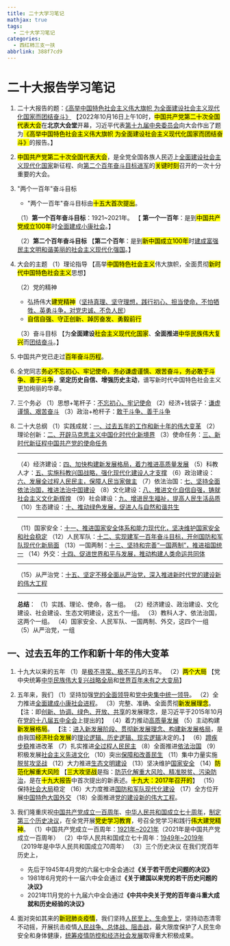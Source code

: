 ```yaml
---
title: 二十大学习笔记
mathjax: true
tags:
  - 二十大学习笔记
categories:
  - 西红柿三支一扶
abbrlink: 388f7cd9
---
```


# 二十大报告学习笔记

1. 二十大报告的题：<u>《高举中国特色社会主义伟大旗帜 为全面建设社会主义现代化国家而团结奋斗》</u>
   【2022年10月16日上午10时，<mark>中国共产党第二十次全国代表大会</mark>在**北京大会堂**开幕，习近平代表<u>第十九届中央委员会</u>向大会作出了题为<mark>《高举中国特色社会主义伟大旗帜 为全面建设社会主义现代化国家而团结奋斗》</mark>的报告。】
   
2. <mark>中国共产党第二十次全国代表大会</mark>，是全党全国各族人民迈上<u>全面建设社会主义现代化国家</u>新征程、向<u>第二个百年奋斗目标进军</u>的<mark>关键时刻</mark>召开的一次十分重要的大会。
   
3. "两个一百年"奋斗目标
   - "两个一百年"奋斗目标由<mark>十五大首次提出</mark>。
  
   （1）**第一个百年奋斗目标**：1921~2021年。
    【 **第一个一百年**：是到<mark>中国共产党成立100年</mark>时<u>全面建成小康社会</u>。】

    （2）**第二个百年奋斗目标**
    【**第二个百年**：是到<mark>新中国成立100年</mark>时<u>建成富强民主文明和谐美丽的社会主义现代化强国</u>。】

4. 大会的主题
   （1）理论指导
   【高举<mark>中国特色社会主义</mark>伟大旗帜，全面贯彻<mark>新时代中国特色社会主义</mark>思想】

   （2）党的精神
   - 弘扬伟大<mark>建党精神</mark>（<u>坚持真理、坚守理想，践行初心、担当使命，不怕牺牲、英勇斗争，对党忠诚、不负人民</u>）
   - <mark>自信自强、守正创新、踔厉奋发、勇毅前行</mark>

   （3）奋斗目标
   【为**全面建设**<mark>社会主义现代化国家</mark>、**全面推进**<mark>中华民族伟大复兴</mark>而<u>团结奋斗</u>。】

5. 中国共产党已走过<mark>百年奋斗历程</mark>。

6. 全党同志<mark>务必不忘初心、牢记使命，务必谦虚谨慎、艰苦奋斗，务必敢于斗争、善于斗争</mark>，**坚定历史自信、增强历史主动**，谱写新时代中国特色社会主义更加绚丽的华章。
   
7. 三个务必
   （1）思想+笔杆子：<u>不忘初心、牢记使命</u>
   （2）经济+钱袋子：<u>谦虚谨慎、艰苦奋斗</u>
   （3）政治+枪杆子：<u>敢于斗争、善于斗争</u>

8. 二十大总纲
   （1）实践成就：<u>一、过去五年的工作和新十年的伟大变革</u>
   （2）理论创新：<u>二、开辟马克思主义中国化时代化新境界</u>
   （3）使命任务：<u>三、新时代新征程中国共产党的使命任务</u>

   ---
   （4）经济建设：<u>四、加快构建新发展格局，着力推进高质量发展</u>
   （5）科教人才：<u>五、实施科教兴国战略，强化现代化建设人才支撑</u>
   （6）政治建设：<u>六、发展全过程人民民主，保障人民当家做主</u>
   （7）依法治国：<u>七、坚持全面依法治国，推进法治中国建设</u>
   （8）文化建设：<u>八、推进文化自信自强，铸就社会主义文化新辉煌</u>
   （9）社会建设：<u>九、增进民生福祉，提高人民生活品质</u>
   （10）生态建设：<u>十、推动绿色发展，促进人与自然和谐共生</u>

   ---
   （11）国家安全：<u>十一、推进国家安全体系和能力现代化，坚决维护国家安全和社会稳定</u>
   （12）人民军队：<u>十二、实现建军一百年奋斗目标，开创国防和军队现代化新局面</u>
   （13）一国两制：<u>十三、坚持和完善“一国两制”，推进祖国统一</u>
   （14）外交：<u>十四、促进世界和平与发展，推动构建人类命运共同体</u>

   ---
   （15）从严治党：<u>十五、坚定不移全面从严治党，深入推进新时代党的建设新的伟大工程</u>

   ---
   **总结**：
    （1）实践、理论、使命，各一组。
    （2）经济建设、政治建设、文化建设、社会建设、生态文明建设，这五个一组。
    （3）教科人才、依法治国，这两个一组。
    （4）国家安全、人民军队、一国两制、外交，这四个一组
    （5）从严治党，一组

## 一、过去五年的工作和新十年的伟大变革

1. 十九大以来的五年
   （1）是<u>极不寻常、极不平凡</u>的五年。
   （2）<mark>两个大局</mark>
   【党中央统筹<u>中华民族伟大复兴战略全局</u>和<u>世界百年未有之大变局</u>】

2. 五年来，我们
   （1）坚持加强<u>党的全面领导</u>和<u>党中央集中统一领导</u>。
   （2）全力推进<u>全面建成小康社会进程</u>。
   （3）完整、准确、全面贯彻<mark>新发展理念</mark>。
   【注：即<u>创新、协调、绿色、开放、共享</u>的发展理念，是习近平于2015年10月在<u>党的十八届五中全会</u>上提出的】
   （4）着力推动<u>高质量发展</u>
   （5）主动构建<mark>新发展格局</mark>。
   【注：<u>进入新发展阶段、贯彻新发展理念、构建新发展格局</u>，是由我国<mark>经济社会发展</mark>的<u>理论逻辑、历史逻辑、现实逻辑</u>决定的。】
   （6）<u>蹄疾步稳</u>推进改革
   （7）扎实推进<u>全过程人民民主</u>
   （8）全面推进<u>依法治国</u>
   （9）积极发展<u>社会主义先进文化</u>
   （10）突出<u>保障和改善民生</u>
   （11）集中力量实施<u>脱贫攻坚战</u>
   （12）大力推进<u>生态文明建设</u>
   （13）坚决维护<u>国家安全</u>
   （14）<mark>防范化解重大风险</mark>
   【<mark>三大攻坚战</mark>是指：<u>防范化解重大风险、精准脱贫、污染防治</u>，是在<mark>十九大报告</mark>中首次提出的新表述。<mark>十九大：2017年召开的</mark>】
   （15）保持<u>社会大局</u>稳定
   （16）大力度推进<u>国防和军队现代化建设</u>
   （17）全方位开展<u>中国特色大国外交</u>
   （18）全面推进<u>党的建设新的伟大工程</u>。
 
3. 我们隆重庆祝<u>中国共产党成立一百周年</u>、<u>中华人民共和国成立七十周年</u>，<u>制定第三个历史决议</u>，在全党开展<mark>党史学习教育</mark>，号召全党学习和践行<mark>伟大建党精神</mark>。
   （1）中国共产党成立一百周年：<u>1921年~2021年</u>（2021年是中国共产党成立一百周年）
   （2）中华人民共和国成立七十周年：<u>1949年~2019年</u>（2019年是中华人民共和国成立70周年）
   （3）三个历史决议
  在我们党百年历史上，
     - 先后于1945年4月党的六届七中全会通过<b>《关于若干历史问题的决议》</b>
     - 1981年6月党的十一届六中全会通过<b>《关于建国以来党的若干历史问题的决议》</b>
     - 2021年11月党的十九届六中全会通过<b>《中共中央关于党的百年奋斗重大成就和历史经验的决议》</b>

4. 面对突如其来的<mark>新冠肺炎疫情</mark>，我们坚持<u>人民至上、生命至上</u>，坚持动态清零不动摇，开展抗击疫情<u>人民战争、总体战、阻击战</u>，最大限度保护了人民生命安全和身体健康，<u>统筹疫情防控和经济社会发展</u>取得重大积极成果。